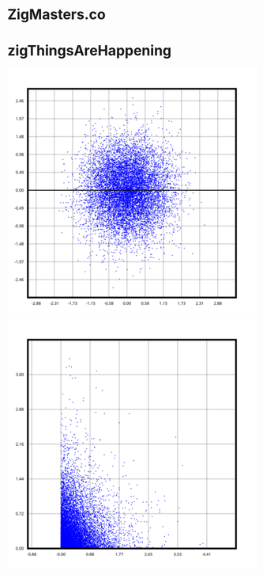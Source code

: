 # ZigMasters.co
# zigThingsAreHappening

![normal](images/saved_normal_distribution.svg)
![poisson](images/saved_poisson_distribution.svg)
